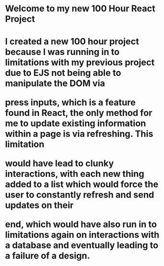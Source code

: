 <h1> Welcome to my new 100 Hour React Project <h1>

<p> I created a new 100 hour project because I was running in to limitations with my previous project due to EJS not being able to manipulate the DOM via</p>
<p>press inputs, which is a feature found in React, the only method for me to update existing information within a page is via refreshing. This limitation</p>
<p>would have lead to clunky interactions, with each new thing added to a list which would force the user to constantly refresh and send updates on their</p>
<p>end, which would have also run in to limitations again on interactions with a database and eventually leading to a failure of a design.</p>
